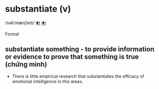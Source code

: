 # substantiate (v)

/səbˈstænʃieɪt/ [🔊](https://www.oxfordlearnersdictionaries.com/media/english/uk_pron/s/sub/subst/substantiate__gb_1.mp3) [🔊](https://www.oxfordlearnersdictionaries.com/media/english/us_pron/s/sub/subst/substantiate__us_1.mp3)

Formal

## substantiate something - to provide information or evidence to prove that something is true (chứng minh)

- There is little empirical research that substantiates the efficacy of emotional intelligence in this areas.